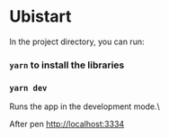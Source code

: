 # Ubistart

In the project directory, you can run:

### `yarn` to install the libraries

### `yarn dev`

Runs the app in the development mode.\

After pen [http://localhost:3334](http://localhost:3334)
